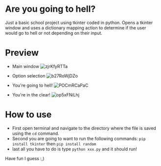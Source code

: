 # Are you going to hell?

Just a basic school project using tkinter coded in python. Opens a tkinter window and uses a dictionary mapping action to determine if the user would go to hell or not depending on their input.


# Preview

* Main window
![zjrKfyRTTa](https://user-images.githubusercontent.com/131752112/234217162-5fc85ce4-21ca-4c09-a013-15154a73101e.png)

* Option selection
![b27RoWjDZo](https://user-images.githubusercontent.com/131752112/234216593-d2717b7f-a643-40a7-9d86-744ecde70f4b.png)

* You're going to hell!
![POCmRCaPaC](https://user-images.githubusercontent.com/131752112/234216633-6d532a1a-a7b9-4c71-b3aa-14390faf8e64.png)

* You're in the clear!
![op5xFNiLhj](https://user-images.githubusercontent.com/131752112/234216648-206408fb-81c9-4fa0-a58e-5b2e971031ff.png)


# How to use

* First open terminal and navigate to the directory where the file is saved using the `cd` command.
* Second you are going to want to run the following commands: `pip install tkinter` then `pip install random`
* last all you have to do is type `python xxx.py` and it should run!

Have fun I guess :,)
